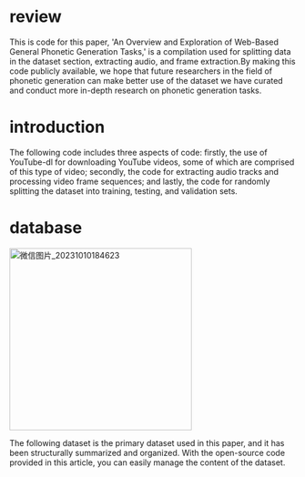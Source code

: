 # review
This is code for this paper, 'An Overview and Exploration of Web-Based General Phonetic Generation Tasks,' is a compilation used for splitting data in the dataset section, extracting audio, and frame extraction.By making this code publicly available, we hope that future researchers in the field of phonetic generation can make better use of the dataset we have curated and conduct more in-depth research on phonetic generation tasks.
# introduction
The following code includes three aspects of code: firstly, the use of YouTube-dl for downloading YouTube videos, some of which are comprised of this type of video; secondly, the code for extracting audio tracks and processing video frame sequences; and lastly, the code for randomly splitting the dataset into training, testing, and validation sets.
# database
<img width="320" alt="微信图片_20231010184623" src="https://github.com/stq5515/overviewcode/assets/115406395/92f3eace-f2b4-4482-b201-1f0f4ea8a6a4">

The following dataset is the primary dataset used in this paper, and it has been structurally summarized and organized. With the open-source code provided in this article, you can easily manage the content of the dataset.
